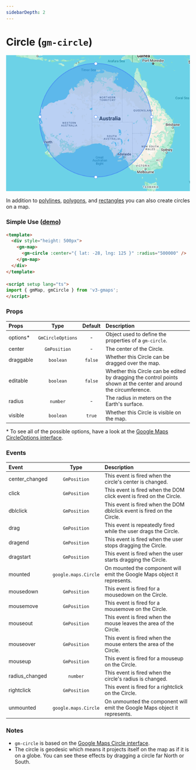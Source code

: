 ```yaml
---
sidebarDepth: 2
---
```


# Circle (`gm-circle`)

<div class="v3-gmaps-screenshot">
  <img src="../img/circle.png">
  <p>In addition to <a href="./polyline">polylines</a>, <a href="./polygon">polygons</a>, and <a href="./rectangle">rectangles</a> you can also create circles on a map.</p>
</div>

### Simple Use ([demo](https://vue-bujcvu.stackblitz.io/shapes))

```html
<template>
  <div style="height: 500px">
    <gm-map>
      <gm-circle :center="{ lat: -28, lng: 125 }" :radius="500000" />
    </gm-map>
  </div>
</template>

<script setup lang="ts">
import { gmMap, gmCircle } from 'v3-gmaps';
</script>
```

### Props

| Props     |       Type        | Default | Description                                                                                                        |
| :-------- | :---------------: | :-----: | :----------------------------------------------------------------------------------------------------------------- |
| options\* | `GmCircleOptions` |    -    | Object used to define the properties of a `gm-circle`.                                                             |
| center    |   `GmPosition`    |    -    | The center of the Circle.                                                                                          |
| draggable |     `boolean`     | `false` | Whether this Circle can be dragged over the map.                                                                   |
| editable  |     `boolean`     | `false` | Whether this Circle can be edited by dragging the control points shown at the center and around the circumference. |
| radius    |     `number`      |    -    | The radius in meters on the Earth's surface.                                                                       |
| visible   |     `boolean`     | `true`  | Whether this Circle is visible on the map.                                                                         |

\* To see all of the possible options, have a look at the [Google Maps CircleOptions interface](https://developers.google.com/maps/documentation/javascript/reference/polygon#CircleOptions).

### Events

| Event          |         Type         | Description                                                                |
| :------------- | :------------------: | :------------------------------------------------------------------------- |
| center_changed |     `GmPosition`     | This event is fired when the circle's center is changed.                   |
| click          |     `GmPosition`     | This event is fired when the DOM click event is fired on the Circle.       |
| dblclick       |     `GmPosition`     | This event is fired when the DOM dblclick event is fired on the Circle.    |
| drag           |     `GmPosition`     | This event is repeatedly fired while the user drags the Circle.            |
| dragend        |     `GmPosition`     | This event is fired when the user stops dragging the Circle.               |
| dragstart      |     `GmPosition`     | This event is fired when the user starts dragging the Circle.              |
| mounted        | `google.maps.Circle` | On mounted the component will emit the Google Maps object it represents.   |
| mousedown      |     `GmPosition`     | This event is fired for a mousedown on the Circle.                         |
| mousemove      |     `GmPosition`     | This event is fired for a mousemove on the Circle.                         |
| mouseout       |     `GmPosition`     | This event is fired when the mouse leaves the area of the Circle.          |
| mouseover      |     `GmPosition`     | This event is fired when the mouse enters the area of the Circle.          |
| mouseup        |     `GmPosition`     | This event is fired for a mouseup on the Circle.                           |
| radius_changed |       `number`       | This event is fired when the circle's radius is changed.                   |
| rightclick     |     `GmPosition`     | This event is fired for a rightclick on the Circle.                        |
| unmounted      | `google.maps.Circle` | On unmounted the component will emit the Google Maps object it represents. |

### Notes

- `gm-circle` is based on the [Google Maps Circle interface](https://developers.google.com/maps/documentation/javascript/reference/polygon#Circle).
- The circle is geodesic which means it projects itself on the map as if it is on a globe. You can see these effects by dragging a circle far North or South.
